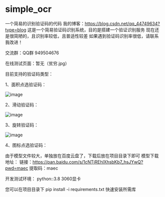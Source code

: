 # simple_ocr
一个简易的识别验证码的代码
我的博客：https://blog.csdn.net/qq_44749634?type=blog
这是一个简易验证码识别系统，目的是搭建一个验证识别服务
现在还是很简陋的，且识别率较低，且普适性较差
如果遇到验证码识别率很低，请联系我改进！

交流群：QQ群 949504676


在线测试页面：暂无（贫穷.jpg）

目前支持的验证码类型：

1、面积点选验证码：


  ![image](https://user-images.githubusercontent.com/51218979/180716268-9fd92aa3-f42e-43b8-8bc2-f5b6bac9689a.png)

2、滑动验证码：


  ![image](https://user-images.githubusercontent.com/51218979/180716325-8e8f5594-f5ef-4589-a49d-a90d4d9c3cde.png)


3、旋转验证码：

  ![image](https://user-images.githubusercontent.com/51218979/180716375-95cb2e84-ef7b-4bea-9f91-68a89a757ad0.png)

4、图标点选验证码：


由于模型文件较大，单独放在百度云盘了，下载后放在项目目录下即可
模型下载地址：
链接：https://pan.baidu.com/s/1cNTjREhlXhsbKb7_hsJYwQ?pwd=maec 
提取码：maec


开发测试环境：
  python::3.8
  3060显卡
  
  
 您可以在项目目录下 pip install -i requirements.txt 快速安装所需库
